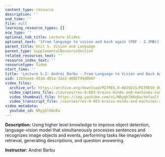 ```yaml
---
content_type: resource
description: ''
end_time: ''
file: null
learning_resource_types: []
ocw_type: ''
optional_tab_title: Lecture Slides
optional_text: '[From language to vision and back again (PDF - 2.3MB)](/courses/res-9-003-brains-minds-and-machines-summer-course-summer-2015/resources/mitres_9_003sum15_lec5-2)'
parent_title: Unit 5. Vision and Language
parent_type: SupplementalResourceSection
related_resources_text: ''
resource_index_text: ''
resourcetype: Video
start_time: ''
title: 'Lecture 5.2: Andrei Barbu - From Language to Vision and Back Again'
uid: 1103eeeb-d53d-d01a-3da3-d002f99d0907
video_files:
  archive_url: https://archive.org/download/MITRES.9-003SU15/MITRES9_003SU15_Lecture_5-2_300k.mp4
  video_captions_file: /courses/res-9-003-brains-minds-and-machines-summer-course-summer-2015/4749714e4f305b5d8749eb791e6e8990_NRygklHAoEw.vtt
  video_thumbnail_file: https://img.youtube.com/vi/NRygklHAoEw/default.jpg
  video_transcript_file: /courses/res-9-003-brains-minds-and-machines-summer-course-summer-2015/338646fa2f4da7c6b3d8398b165f25f4_NRygklHAoEw.pdf
video_metadata:
  youtube_id: NRygklHAoEw
---
```


**Description:** Using higher level knowledge to improve object detection, language-vision model that simultaneously processes sentences and recognizes image objects and events, performing tasks like image/video retrieval, generating descriptions, and question answering.

**Instructor:** Andrei Barbu



